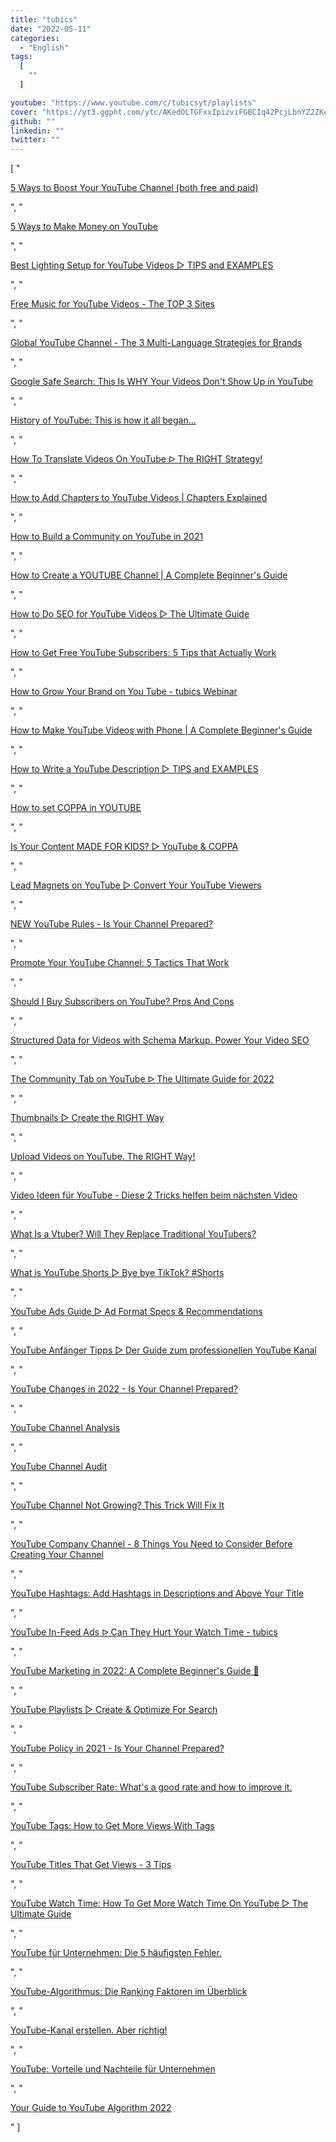 ```yaml
---
title: "tubics"
date: "2022-05-11"
categories:
  - "English"
tags:
  [
    ""
  ]

youtube: "https://www.youtube.com/c/tubicsyt/playlists"
cover: "https://yt3.ggpht.com/ytc/AKedOLTGFxxIpizviFGBCIq42PcjLbnYZ2ZKegTZr-OO=s176-c-k-c0x00ffffff-no-rj"
github: ""
linkedin: ""
twitter: ""
---
```



[ "<p><a href='https://www.youtube.com/watch?v=gQoH-WxzkhM'>5 Ways to Boost Your YouTube Channel (both free and paid)</a></p>", "<p><a href='https://www.youtube.com/watch?v=htAaPfFNz2M'>5 Ways to Make Money on YouTube</a></p>", "<p><a href='https://www.youtube.com/watch?v=rWScfftA5LA'>Best Lighting Setup for YouTube Videos ▷ TIPS and EXAMPLES</a></p>", "<p><a href='https://www.youtube.com/watch?v=8qTmTWQUgSg'>Free Music for YouTube Videos - The TOP 3 Sites</a></p>", "<p><a href='https://www.youtube.com/watch?v=V-aa2zCMgTI'>Global YouTube Channel - The 3 Multi-Language Strategies for Brands</a></p>", "<p><a href='https://www.youtube.com/watch?v=skTgeH-2G8k'>Google Safe Search: This Is WHY Your Videos Don't Show Up in YouTube</a></p>", "<p><a href='https://www.youtube.com/watch?v=HUfRWfAqTRY'>History of YouTube: This is how it all began...</a></p>", "<p><a href='https://www.youtube.com/watch?v=3Ne2aWfIEQk'>How To Translate Videos On YouTube ᐅ The RIGHT Strategy!</a></p>", "<p><a href='https://www.youtube.com/watch?v=pvkTC2xIbeY'>How to Add Chapters to YouTube Videos | Chapters Explained</a></p>", "<p><a href='https://www.youtube.com/watch?v=CRunPI1O1_E'>How to Build a Community on YouTube in 2021</a></p>", "<p><a href='https://www.youtube.com/watch?v=0LwvHMhbREs'>How to Create a YOUTUBE Channel | A Complete Beginner's Guide</a></p>", "<p><a href='https://www.youtube.com/watch?v=0E0RrG7A0CU'>How to Do SEO for YouTube Videos ▷ The Ultimate Guide</a></p>", "<p><a href='https://www.youtube.com/watch?v=gJqeRhFgOAg'>How to Get Free YouTube Subscribers: 5 Tips that Actually Work</a></p>", "<p><a href='https://www.youtube.com/watch?v=AD41aE6HwyE'>How to Grow Your Brand on You Tube - tubics Webinar</a></p>", "<p><a href='https://www.youtube.com/watch?v=ETUFTChhF8Y'>How to Make YouTube Videos with Phone | A Complete Beginner's Guide</a></p>", "<p><a href='https://www.youtube.com/watch?v=-zPbktLkD2U'>How to Write a YouTube Description ▷ TIPS and EXAMPLES</a></p>", "<p><a href='https://www.youtube.com/watch?v=AiQAXjNvgZg'>How to set COPPA in YOUTUBE</a></p>", "<p><a href='https://www.youtube.com/watch?v=nzzl_HANO_E'>Is Your Content MADE FOR KIDS? ▷ YouTube &amp; COPPA</a></p>", "<p><a href='https://www.youtube.com/watch?v=rOFXh4WpXF0'>Lead Magnets on YouTube ▷ Convert Your YouTube Viewers</a></p>", "<p><a href='https://www.youtube.com/watch?v=ax59bPceKKQ'>NEW YouTube Rules - Is Your Channel Prepared?</a></p>", "<p><a href='https://www.youtube.com/watch?v=NmDIAxHMN2s'>Promote Your YouTube Channel: 5 Tactics That Work</a></p>", "<p><a href='https://www.youtube.com/watch?v=qucCmfDm5NQ'>Should I Buy Subscribers on YouTube? Pros And Cons</a></p>", "<p><a href='https://www.youtube.com/watch?v=6puIcIQDTxM'>Structured Data for Videos with Schema Markup. Power Your Video SEO</a></p>", "<p><a href='https://www.youtube.com/watch?v=4YSjX_ReQeY'>The Community Tab on YouTube ᐅ The Ultimate Guide for 2022</a></p>", "<p><a href='https://www.youtube.com/watch?v=iKWH0hL-N3A'>Thumbnails ▷ Create the RIGHT Way</a></p>", "<p><a href='https://www.youtube.com/watch?v=lqUP3qo3pIQ'>Upload Videos on YouTube. The RIGHT Way!</a></p>", "<p><a href='https://www.youtube.com/watch?v=gKe75W-RnbU'>Video Ideen für YouTube - Diese 2 Tricks helfen beim nächsten Video</a></p>", "<p><a href='https://www.youtube.com/watch?v=YHPU695u3KI'>What Is a Vtuber? Will They Replace Traditional YouTubers?</a></p>", "<p><a href='https://www.youtube.com/watch?v=LMeo84UGqzE'>What is YouTube Shorts ▷ Bye bye TikTok? #Shorts</a></p>", "<p><a href='https://www.youtube.com/watch?v=iCF9BUeiDvY'>YouTube Ads Guide ▷ Ad Format Specs &amp; Recommendations</a></p>", "<p><a href='https://www.youtube.com/watch?v=77ZpR-vnbPg'>YouTube Anfänger Tipps ▷ Der Guide zum professionellen YouTube Kanal</a></p>", "<p><a href='https://www.youtube.com/watch?v=Guj5TjzjBGw'>YouTube Changes in 2022 - Is Your Channel Prepared?</a></p>", "<p><a href='https://www.youtube.com/watch?v=qSqxHyfDgQE'>YouTube Channel Analysis</a></p>", "<p><a href='https://www.youtube.com/watch?v=kTQgWM-xTRE'>YouTube Channel Audit</a></p>", "<p><a href='https://www.youtube.com/watch?v=X7vLC7EAMWc'>YouTube Channel Not Growing? This Trick Will Fix It</a></p>", "<p><a href='https://www.youtube.com/watch?v=5NGob7ceKQ0'>YouTube Company Channel - 8 Things You Need to Consider Before Creating Your Channel</a></p>", "<p><a href='https://www.youtube.com/watch?v=ZGA1y5qKwLQ'>YouTube Hashtags: Add Hashtags in Descriptions and Above Your Title</a></p>", "<p><a href='https://www.youtube.com/watch?v=1QS00WLE1cs'>YouTube In-Feed Ads ᐅ Can They Hurt Your Watch Time - tubics</a></p>", "<p><a href='https://www.youtube.com/watch?v=lKBV420ncx4'>YouTube Marketing in 2022: A Complete Beginner's Guide 📔</a></p>", "<p><a href='https://www.youtube.com/watch?v=sUywjV43qIM'>YouTube Playlists ▷ Create &amp; Optimize For Search</a></p>", "<p><a href='https://www.youtube.com/watch?v=ROVqrWrt664'>YouTube Policy in 2021 - Is Your Channel Prepared?</a></p>", "<p><a href='https://www.youtube.com/watch?v=iK-OOL9XrCk'>YouTube Subscriber Rate: What's a good rate and how to improve it.</a></p>", "<p><a href='https://www.youtube.com/watch?v=M9u8me3q36w'>YouTube Tags: How to Get More Views With Tags</a></p>", "<p><a href='https://www.youtube.com/watch?v=Ih2N_vPI9FY'>YouTube Titles That Get Views - 3 Tips</a></p>", "<p><a href='https://www.youtube.com/watch?v=fKy0A4ZoBE8'>YouTube Watch Time: How To Get More Watch Time On YouTube ▷ The Ultimate Guide</a></p>", "<p><a href='https://www.youtube.com/watch?v=V6XsxlsR1iM'>YouTube für Unternehmen: Die 5 häufigsten Fehler.</a></p>", "<p><a href='https://www.youtube.com/watch?v=vI_TcPgu5uk'>YouTube-Algorithmus: Die Ranking Faktoren im Überblick</a></p>", "<p><a href='https://www.youtube.com/watch?v=S676is-Isc8'>YouTube-Kanal erstellen. Aber richtig!</a></p>", "<p><a href='https://www.youtube.com/watch?v=J8FX69RiE-w'>YouTube: Vorteile und Nachteile für Unternehmen</a></p>", "<p><a href='https://www.youtube.com/watch?v=N-CpfqhlUyk'>Your Guide to YouTube Algorithm 2022</a></p>" ]
